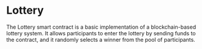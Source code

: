 # Lottery

The Lottery smart contract is a basic implementation of a blockchain-based lottery system. It allows participants to enter the lottery by sending funds to the contract, and it randomly selects a winner from the pool of participants.